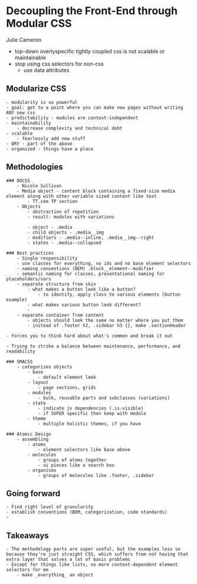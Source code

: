 # Decoupling the Front-End through Modular CSS
Julie Cameron


- top-down overlyspecific tightly coupled css is not scalable or maintainable
- stop using css selectors for non-css
	- use data attributes

## Modularize CSS
	- modularity is so powerful
	- goal: get to a point where you can make new pages without writing ANY new css
	- predictability - modules are context-independent
	- maintainability
		- decrease complexity and technical debt
	- scalable
		- fearlessly add new stuff
	- DRY - part of the above
	- organized - things have a place

## Methodologies
	### OOCSS
		- Nicole Sullivan
		- Media object - content block containing a fixed-size media element along with other variable sized content like text
			- TT.com TP section
		- Objects
			- abstraction of repetition
			- result: modules with variations

			- object - .media
			- child objects - .media__img
			- modifiers - .media--inline, .media__img--right
			- states - .media--collapsed

	### Best practices
		- Single responsibility
		- use classes for everything, no ids and no base element selectors
		- naming conventions (BEM) .block__element--modifier
		- semantic naming for classes, presentational naming for placeholders/vars
		- separate structure from skin
			- what makes a button look like a button?
				- to identify, apply class to various elements (button example)
			- what makes various button look different?
			-
		- separate container from content
			- objects should look the same no matter where you put them
			- instead of .footer h2, .sidebar h3 {}, make .sectionHeader

	- Forces you to think hard about what's common and break it out

	- Trying to strike a balance between maintenance, performance, and readability

	### SMACSS
		- categorizes objects
			- base
				- default element look
			- layout
				- page sections, grids
			- modules
				- bulk, reusable parts and subclasses (variations)
			- state
				- indicate js dependencies (.is-visible)
				- if SUPER specific then keep with module
			- theme
				- multiple holistic themes, if you have
	
	### Atomic Design
		- assembling
			- atoms
				- element selectors like base above
			- molecules
				- groups of atoms together
				- ui pieces like a search box
			- organisms
				- groups of molecules like .footer, .sidebar

## Going forward
	- Find right level of granularity
	- establish conventions (BEM, categorization, code standards)
	-  


## Takeaways
	- The methodology parts are super useful, but the examples less so because they're just straight CSS, which suffers from not having that extra layer that solves a lot of basic problems
	- Except for things like lists, no more context-dependent element selectors for me
		- make _everything_ an object

